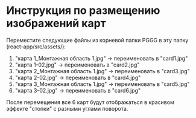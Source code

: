 # Инструкция по размещению изображений карт

Переместите следующие файлы из корневой папки PGGG в эту папку (react-app/src/assets/):

1. "карта 1_Монтажная область 1.jpg" → переименовать в "card1.jpg"
2. "карта 1-02.jpg" → переименовать в "card2.jpg"  
3. "карта 2_Монтажная область 1.jpg" → переименовать в "card3.jpg"
4. "карта 2-02.jpg" → переименовать в "card4.jpg"
5. "карта 3_Монтажная область 1.jpg" → переименовать в "card5.jpg"
6. "карта 3-02.jpg" → переименовать в "card6.jpg"

После перемещения все 6 карт будут отображаться в красивом эффекте "стопки" с разными углами поворота.






